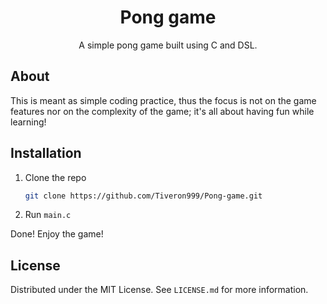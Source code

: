 <h1 align="center">Pong game</h1>
<div align="center">
  <p align="center">
    A simple pong game built using C and DSL.
  </p>
</div>

## About
This is meant as simple coding practice, thus the focus is not on the game features nor on the complexity of the game; it's all about having fun while learning!

## Installation
1. Clone the repo
   ```sh
   git clone https://github.com/Tiveron999/Pong-game.git
   ```
2. Run `main.c`

Done! Enjoy the game!

## License
Distributed under the MIT License. See `LICENSE.md` for more information.
